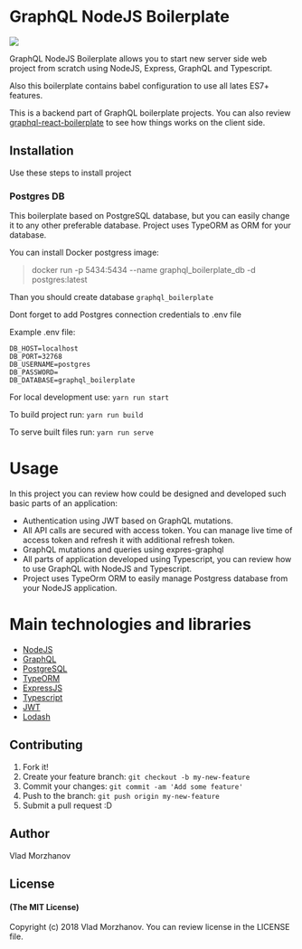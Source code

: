 # GraphQL NodeJS Boilerplate

<img src="https://i.imgur.com/B7x0zvj.png"/>

GraphQL NodeJS Boilerplate allows you to start new server side web project from scratch using NodeJS, Express, GraphQL and Typescript.

Also this boilerplate contains babel configuration to use all lates ES7+ features.

This is a backend part of GraphQL boilerplate projects. You can also review <a href="https://github.com/VladMorzhanov/graphql-react-boilerplate">graphql-react-boilerplate</a> to see how things works on the client side.

## Installation

Use these steps to install project

### Postgres DB

This boilerplate based on PostgreSQL database, but you can easily change it to any other preferable database. Project uses TypeORM as ORM for your database.

You can install Docker postgress image:

> docker run -p 5434:5434 --name graphql_boilerplate_db -d postgres:latest

Than you should create database `graphql_boilerplate`

Dont forget to add Postgres connection credentials to .env file

Example .env file:

```
DB_HOST=localhost
DB_PORT=32768
DB_USERNAME=postgres
DB_PASSWORD=
DB_DATABASE=graphql_boilerplate
```

For local development use: `yarn run start`

To build project run: `yarn run build`

To serve built files run: `yarn run serve`

# Usage

In this project you can review how could be designed and developed such basic parts of an application:

- Authentication using JWT based on GraphQL mutations.
- All API calls are secured with access token. You can manage live time of access token and refresh it with additional refresh token.
- GraphQL mutations and queries using expres-graphql
- All parts of application developed using Typescript, you can review how to use GraphQL with NodeJS and Typescript.
- Project uses TypeOrm ORM to easily manage Postgress database from your NodeJS application.

# Main technologies and libraries

- <a href="https://nodejs.org/en/">NodeJS</a>
- <a href="https://graphql.org/">GraphQL</a>
- <a href="https://www.postgresql.org/">PostgreSQL</a>
- <a href="https://github.com/typeorm/typeorm">TypeORM</a>
- <a href="https://expressjs.com/">ExpressJS</a>
- <a href="https://www.typescriptlang.org/">Typescript</a>
- <a href="https://jwt.io/">JWT</a>
- <a href="https://lodash.com/">Lodash</a>

## Contributing

1.  Fork it!
2.  Create your feature branch: `git checkout -b my-new-feature`
3.  Commit your changes: `git commit -am 'Add some feature'`
4.  Push to the branch: `git push origin my-new-feature`
5.  Submit a pull request :D

## Author

Vlad Morzhanov

## License

#### (The MIT License)

Copyright (c) 2018 Vlad Morzhanov.
You can review license in the LICENSE file.

